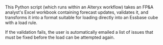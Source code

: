 This Python script (which runs within an Alteryx workflow) takes an FP&A analyst's Excel workbook containing forecast updates, validates it, and transforms it into a format suitable for loading directly into an Essbase cube with a load rule.

If the validation fails, the user is automatically emailed a list of issues that must be fixed before the load can be attempted again.
